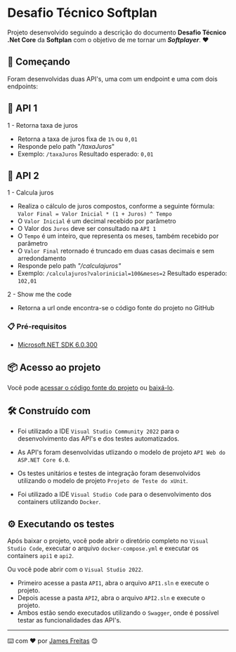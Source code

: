 # Desafio Técnico Softplan

Projeto desenvolvido seguindo a descrição do documento <b>Desafio Técnico .Net Core</b> da <b>Softplan</b> com o objetivo de me tornar um <b><i>Softplayer</b></i>. ❤️

## 🚀 Começando

Foram desenvolvidas duas API's, uma com um endpoint e uma com dois endpoints: 

## 📌 API 1

1 - Retorna taxa de juros
* Retorna a taxa de juros fixa de ```1%``` ou ```0,01```
* Responde pelo path "<i>/taxaJuros</i>"
* Exemplo: ```/taxaJuros``` Resultado esperado: ```0,01```

## 📌 API 2

1 - Calcula juros
* Realiza o cálculo de juros compostos, conforme a seguinte fórmula: ```Valor Final = Valor Inicial * (1 + Juros) ^ Tempo```
* O ```Valor Inicial``` é um decimal recebido por parâmetro
* O Valor dos ```Juros``` deve ser consultado na ```API 1```
* O ```Tempo``` é um inteiro, que representa os meses, também recebido por parâmetro
* O ```Valor Final``` retornado é truncado em duas casas decimais e sem arredondamento
* Responde pelo path <i>"/calculajuros"</i>
* Exemplo: ```/calculajuros?valorinicial=100&meses=2``` Resultado esperado: ```102,01```

2 - Show me the code
* Retorna a url onde encontra-se o código fonte do projeto no GitHub

### 📋 Pré-requisitos

* [Microsoft.NET SDK 6.0.300](https://dotnet.microsoft.com/en-us/download/dotnet/6.0)

## 📦 Acesso ao projeto

Você pode [acessar o código fonte do projeto](https://github.com/jamesf182/DesafioTecnicoSoftplan) ou [baixá-lo](https://github.com/jamesf182/DesafioTecnicoSoftplan/archive/refs/heads/master.zip).

## 🛠️ Construído com

* Foi utilizado a IDE ```Visual Studio Community 2022``` para o desenvolvimento das API's e dos testes automatizados.
* As API's foram desenvolvidas utlizando o modelo de projeto ```API Web do ASP.NET Core 6.0```.
* Os testes unitários e testes de integração foram desenvolvidos utilizando o modelo de projeto ```Projeto de Teste do xUnit```.

* Foi utilizado a IDE ```Visual Studio Code``` para o desenvolvimento dos containers utilizando ```Docker```.

## ⚙️ Executando os testes

Após baixar o projeto, você pode abrir o diretório completo no ```Visual Studio Code```, executar o arquivo ```docker-compose.yml``` e executar os containers ```api1``` e ```api2```.

Ou você pode abrir com o ```Visual Studio 2022```.
* Primeiro acesse a pasta ```API1```, abra o arquivo ```API1.sln``` e execute o projeto.
* Depois acesse a pasta ```API2```, abra o arquivo ```API2.sln``` e execute o projeto.
* Ambos estão sendo executados utilizando o ```Swagger```, onde é possível testar as funcionalidades das API's.

---
⌨️ com ❤️ por [James Freitas](https://github.com/jamesf182) 😊

